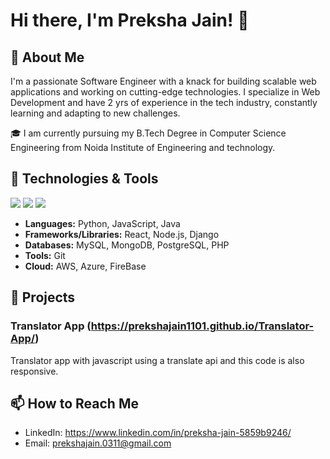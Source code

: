 # Hi there, I'm Preksha Jain! 👋

## 🚀 About Me
I'm a passionate Software Engineer with a knack for building scalable web applications and working on cutting-edge technologies. I specialize in Web Development and have 2 yrs of experience in the tech industry, constantly learning and adapting to new challenges.

🎓 I am currently pursuing my B.Tech Degree in Computer Science Engineering from Noida Institute of Engineering and technology.

## 🔧 Technologies & Tools
![](https://img.shields.io/badge/Code-JavaScript-informational?style=flat&logo=javascript&logoColor=white&color=2bbc8a)
![](https://img.shields.io/badge/Code-Python-informational?style=flat&logo=python&logoColor=white&color=2bbc8a)
![](https://img.shields.io/badge/Code-React-informational?style=flat&logo=react&logoColor=white&color=2bbc8a)
<!-- Add or remove badges as per your skills -->

* **Languages:** Python, JavaScript, Java
* **Frameworks/Libraries:** React, Node.js, Django
* **Databases:** MySQL, MongoDB, PostgreSQL, PHP
* **Tools:** Git
* **Cloud:** AWS, Azure, FireBase
<!-- Customize this section based on your skills -->

## 🌟 Projects
### Translator App (https://prekshajain1101.github.io/Translator-App/)
Translator app with javascript using a translate api and this code is also responsive.



## 📫 How to Reach Me
- LinkedIn: https://www.linkedin.com/in/preksha-jain-5859b9246/
- Email: prekshajain.0311@gmail.com




